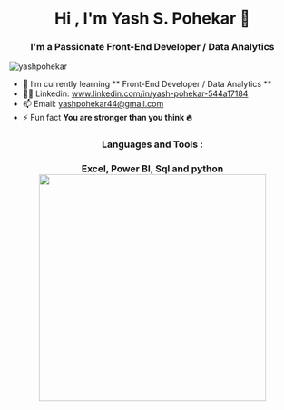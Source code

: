 <h1 align="center">Hi , I'm Yash S. Pohekar 👋 </h1>
<h3 align="center">I'm a Passionate Front-End Developer / Data Analytics </h3>

<p align="left"> <img src="https://komarev.com/ghpvc/?username=yashpohekar&label=Profile%20views&color=0e75b6&style=flat" alt="yashpohekar" /> </p>

- 🌱 I’m currently learning ** Front-End Developer / Data Analytics **
- 👨‍💻 Linkedin: www.linkedin.com/in/yash-pohekar-544a17184
- 📫 Email: yashpohekar44@gmail.com
- ⚡ Fun fact **You are stronger than you think 🔥**



<h3 align="center">Languages and Tools :</h3>
<h3 align="center">Excel, Power BI, Sql and python 

<br>
  
</div>
<div align="center">
  <img src="https://cdn.dribbble.com/users/1162077/screenshots/3848914/programmer.gif" width="400" />
</div>

